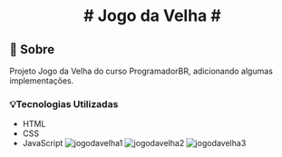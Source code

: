<div align="center">
  <h1># Jogo da Velha #</h1>
</div>

## 📕 Sobre 
  Projeto Jogo da Velha do curso ProgramadorBR, adicionando algumas implementações.
  
  ### 💡Tecnologias Utilizadas
- HTML
- CSS
- JavaScript
![jogodavelha1](https://user-images.githubusercontent.com/54481998/170892850-8367dd62-ad1f-40af-a3c1-17b5380cee05.PNG)
![jogodavelha2](https://user-images.githubusercontent.com/54481998/170892858-edc67138-1a03-465c-bc4f-9dcb764a7c16.PNG)
![jogodavelha3](https://user-images.githubusercontent.com/54481998/170892868-9854e55b-9b57-4128-9ecb-ebf677dfeac3.PNG)
